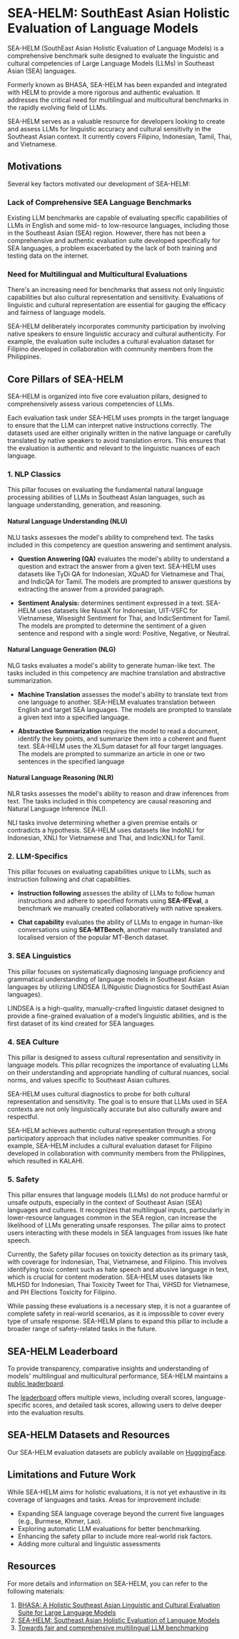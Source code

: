 # SEA-HELM: SouthEast Asian Holistic Evaluation of Language Models

SEA-HELM (SouthEast Asian Holistic Evaluation of Language Models) is a comprehensive benchmark suite designed to evaluate the linguistic and cultural competencies of Large Language Models (LLMs) in Southeast Asian (SEA) languages.

Formerly known as BHASA, SEA-HELM has been expanded and integrated with HELM to provide a more rigorous and authentic evaluation. It addresses the critical need for multilingual and multicultural benchmarks in the rapidly evolving field of LLMs.

SEA-HELM serves as a valuable resource for developers looking to create and assess LLMs for linguistic accuracy and cultural sensitivity in the Southeast Asian context. It currently covers Filipino, Indonesian, Tamil, Thai, and Vietnamese.

## Motivations

Several key factors motivated our development of SEA-HELM:

### Lack of Comprehensive SEA Language Benchmarks
Existing LLM benchmarks are capable of evaluating specific capabilities of LLMs in English and some mid- to low-resource languages, including those in the Southeast Asian (SEA) region. However, there has not been a comprehensive and authentic evaluation suite developed specifically for SEA languages, a problem exacerbated by the lack of both training and testing data on the internet. 

### Need for Multilingual and Multicultural Evaluations
There's an increasing need for benchmarks that assess not only linguistic capabilities but also cultural representation and sensitivity. Evaluations of linguistic and cultural representation are essential for gauging the efficacy and fairness of language models.

SEA-HELM deliberately incorporates community participation by involving native speakers to ensure linguistic accuracy and cultural authenticity. For example, the evaluation suite includes a cultural evaluation dataset for Filipino developed in collaboration with community members from the Philippines.
 

## Core Pillars of SEA-HELM

SEA-HELM is organized into five core evaluation pillars, designed to comprehensively assess various competencies of LLMs.

Each evaluation task under SEA-HELM uses prompts in the target language to ensure that the LLM can interpret native instructions correctly. The datasets used are either originally written in the native language or carefully translated by native speakers to avoid translation errors. This ensures that the evaluation is authentic and relevant to the linguistic nuances of each language.

### 1. NLP Classics

This pillar focuses on evaluating the fundamental natural language processing abilities of LLMs in Southeast Asian languages, such as language understanding, generation, and reasoning.

#### Natural Language Understanding (NLU)

NLU tasks assesses the model's ability to comprehend text. The tasks included in this competency are question answering and sentiment analysis.

- **Question Answering (QA)** evaluates the model's ability to understand a question and extract the answer from a given text. SEA-HELM uses datasets like TyDi QA for Indonesian, XQuAD for Vietnamese and Thai, and IndicQA for Tamil. The models are prompted to answer questions by extracting the answer from a provided paragraph.

- **Sentiment Analysis:** determines sentiment expressed in a text. SEA-HELM uses datasets like NusaX for Indonesian, UIT-VSFC for Vietnamese, Wisesight Sentiment for Thai, and IndicSentiment for Tamil. The models are prompted to determine the sentiment of a given sentence and respond with a single word: Positive, Negative, or Neutral.

#### Natural Language Generation (NLG)
NLG tasks evaluates a model's ability to generate human-like text. The tasks included in this competency are machine translation and abstractive summarization.

- **Machine Translation** assesses the model's ability to translate text from one language to another. SEA-HELM evaluates translation between English and target SEA languages. The models are prompted to translate a given text into a specified language.

- **Abstractive Summarization** requires the model to read a document, identify the key points, and summarize them into a coherent and fluent text. SEA-HELM uses the XLSum dataset for all four target languages. The models are prompted to summarize an article in one or two sentences in the specified language

#### Natural Language Reasoning (NLR)
NLR tasks assesses the model's ability to reason and draw inferences from text. The tasks included in this competency are causal reasoning and Natural Language Inference (NLI).

NLI tasks involve determining whether a given premise entails or contradicts a hypothesis. SEA-HELM uses datasets like IndoNLI for Indonesian, XNLI for Vietnamese and Thai, and IndicXNLI for Tamil.


### 2. LLM-Specifics
This pillar focuses on evaluating capabilities unique to LLMs, such as instruction following and chat capabilities.

- **Instruction following** assesses the ability of LLMs to follow human instructions and adhere to specified formats using **SEA-IFEval**, a benchmark we manually created collaboratively with native speakers.

- **Chat capability** evaluates the ability of LLMs to engage in human-like conversations using **SEA-MTBench**, another manually translated and localised version of the popular MT-Bench dataset.


### 3. SEA Linguistics
This pillar focuses on systematically diagnosing language proficiency and grammatical understanding of language models in Southeast Asian languages by utilizing LINDSEA (LINguistic Diagnostics for SouthEast Asian languages).

LINDSEA is a high-quality, manually-crafted linguistic dataset designed to provide a fine-grained evaluation of a model’s linguistic abilities, and is the first dataset of its kind created for SEA languages. 

### 4. SEA Culture
This pillar is designed to assess cultural representation and sensitivity in language models. This pillar recognizes the importance of evaluating LLMs on their understanding and appropriate handling of cultural nuances, social norms, and values specific to Southeast Asian cultures. 

SEA-HELM uses cultural diagnostics to probe for both cultural representation and sensitivity. The goal is to ensure that LLMs used in SEA contexts are not only linguistically accurate but also culturally aware and respectful.

SEA-HELM achieves authentic cultural representation through a strong participatory approach that includes native speaker communities. For example, SEA-HELM includes a cultural evaluation dataset for Filipino developed in collaboration with community members from the Philippines, which resulted in KALAHI. 

### 5. Safety

This pillar ensures that language models (LLMs) do not produce harmful or unsafe outputs, especially in the context of Southeast Asian (SEA) languages and cultures. It recognizes that multilingual inputs, particularly in lower-resource languages common in the SEA region, can increase the likelihood of LLMs generating unsafe responses. The pillar aims to protect users interacting with these models in SEA languages from issues like hate speech.

Currently, the Safety pillar focuses on toxicity detection as its primary task, with coverage for Indonesian, Thai, Vietnamese, and Filipino. This involves identifying toxic content such as hate speech and abusive language in text, which is crucial for content moderation. SEA-HELM uses datasets like MLHSD for Indonesian, Thai Toxicity Tweet for Thai, ViHSD for Vietnamese, and PH Elections Toxicity for Filipino.

While passing these evaluations is a necessary step, it is not a guarantee of complete safety in real-world scenarios, as it is impossible to cover every type of unsafe response. SEA-HELM plans to expand this pillar to include a broader range of safety-related tasks in the future.

## SEA-HELM Leaderboard

To provide transparency, comparative insights and understanding of models' multilingual and multicultural performance, SEA-HELM maintains a [public leaderboard](https://leaderboard.sea-lion.ai).

The [leaderboard](https://leaderboard.sea-lion.ai) offers multiple views, including overall scores, language-specific scores, and detailed task scores, allowing users to delve deeper into the evaluation results.


## SEA-HELM Datasets and Resources

Our SEA-HELM evaluation datasets are publicly available on [HuggingFace](https://huggingface.co/collections/aisingapore/sea-helm-evaluation-datasets-67593d0bb8c9f17f9f6b0fcb). 


## Limitations and Future Work

While SEA-HELM aims for holistic evaluations, it is not yet exhaustive in its coverage of languages and tasks. Areas for improvement include:

- Expanding SEA language coverage beyond the current five languages (e.g., Burmese, Khmer, Lao).
- Exploring automatic LLM evaluations for better benchmarking.
- Enhancing the safety pillar to include more real-world risk factors.
- Adding more cultural and linguistic assessments

## Resources

For more details and information on SEA-HELM, you can refer to the following materials:
1. [BHASA: A Holistic Southeast Asian Linguistic and Cultural Evaluation Suite for Large Language Models](https://arxiv.org/abs/2309.06085)
2. [SEA-HELM: Southeast Asian Holistic Evaluation of Language Models](https://arxiv.org/abs/2502.14301)
3. [Towards fair and comprehensive multilingual LLM benchmarking](https://cohere.com/blog/towards-fair-and-comprehensive-multilingual-and-multicultural-llm-benchmarking)


